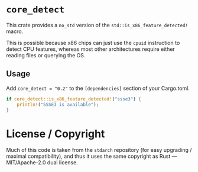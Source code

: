 # `core_detect`

This crate provides a `no_std` version of the `std::is_x86_feature_detected!` macro.

This is possible because x86 chips can just use the `cpuid` instruction to detect CPU features, whereas most other architectures require either reading files or querying the OS.

## Usage

Add `core_detect = "0.2"` to the `[dependencies]` section of your Cargo.toml.

```rust
if core_detect::is_x86_feature_detected!("ssse3") {
    println!("SSSE3 is available");
}
```

# License / Copyright

Much of this code is taken from the `stdarch` repository (for easy upgrading / maximal compatibility), and thus it uses the same copyright as Rust — MIT/Apache-2.0 dual license.
